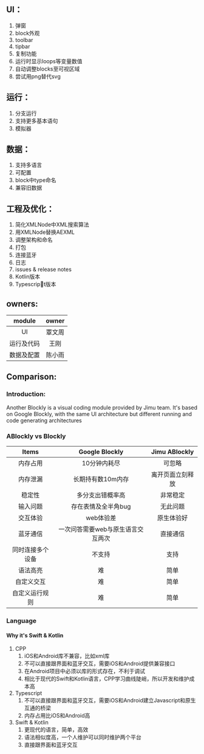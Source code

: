 ## UI：
1. 弹窗
1. block外观
3. toolbar
4. tipbar
5. 复制功能
6. 运行时显示loops等变量数值
7. 自动调整blocks至可视区域
8. 尝试用png替代svg
## 运行：
1. 分支运行
2. 支持更多基本语句
3. 模拟器
## 数据：
1. 支持多语言
1. 可配置
1. block中type命名
10. 兼容旧数据
## 工程及优化：
1. 简化XMLNode中XML搜索算法
2. 用XMLNode替换AEXML
2. 调整架构和命名
3. 打包
4. 连接蓝牙
13. 日志
14. issues & release notes
5. Kotlin版本
6. Typescript版本

## owners:
|module|owner|
|:-:|:-:|
|UI|覃文周|
|运行及代码|王刚|
|数据及配置|陈小雨|

## Comparison:
### Introduction:
Another Blockly is a visual coding module provided by Jimu team. It's based on Google Blockly, with the same UI architecture but different running and code generating architectures

### ABlockly vs Blockly

|Items|Google Blockly|Jimu ABlockly|
|:-:|:-:|:-:|
|内存占用|10分钟内耗尽|可忽略|
|内存泄漏|长期持有数10m内存|离开页面立刻释放|
|稳定性|多分支出错概率高|非常稳定|
|输入问题|存在表情及全半角bug|无此问题|
|交互体验|web体验差|原生体验好|
|蓝牙通信|一次问答需要web与原生语言交互两次|直接通信|
|同时连接多个设备|不支持|支持|
|语法高亮|难|简单|
|自定义交互|难|简单|
|自定义运行规则|难|简单|

### Language
#### Why it's Swift & Kotlin
1. CPP
    1. iOS和Android库不兼容，比如xml库
    2. 不可以直接跟界面和蓝牙交互，需要iOS和Android提供兼容接口
    3. 在Android项目中必须以库的形式存在，不利于调试
    4. 相比于现代的Swift和Kotlin语言，CPP学习曲线陡峭，所以开发和维护成本高
2. Typescript
    1. 不可以直接跟界面和蓝牙交互，需要iOS和Android建立Javascript和原生互通的桥梁
    2. 内存占用比iOS和Android高
3. Swift & Kotlin
    1. 更现代的语言，简单，高效
    2. 语法相似度高，一个人维护可以同时维护两个平台
    3. 直接跟界面和蓝牙交互